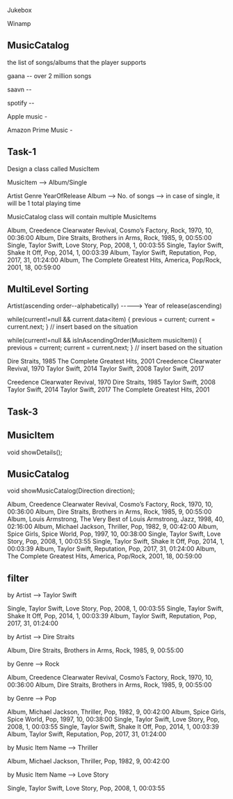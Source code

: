 Jukebox


Winamp


MusicCatalog
-------------
the list of songs/albums that the player supports



gaana -- over 2 million songs

saavn --

spotify --

Apple music -

Amazon Prime Music - 


Task-1
---------
Design a class called MusicItem

MusicItem --> Album/Single

Artist
Genre
YearOfRelease
Album --> No. of songs --> in case of single, it will be 1
total playing time

MusicCatalog class will contain multiple MusicItems


Album, Creedence Clearwater Revival, Cosmo’s Factory, Rock, 1970, 10, 00:36:00
Album, Dire Straits, Brothers in Arms, Rock, 1985, 9, 00:55:00
Single, Taylor Swift, Love Story, Pop, 2008, 1, 00:03:55
Single, Taylor Swift, Shake It Off, Pop, 2014, 1, 00:03:39
Album, Taylor Swift, Reputation, Pop, 2017, 31, 01:24:00
Album, The Complete Greatest Hits, America, Pop/Rock, 2001, 18, 00:59:00


MultiLevel Sorting
--------------------
Artist(ascending order--alphabetically) -----> Year of release(ascending)


while(current!=null && current.data<item) {
	previous = current;
	current = current.next;
}
// insert based on the situation




while(current!=null && isInAscendingOrder(MusicItem musicItem)) {
	previous = current;
	current = current.next;
}
// insert based on the situation










Dire Straits, 1985
The Complete Greatest Hits, 2001
Creedence Clearwater Revival, 1970
Taylor Swift, 2014
Taylor Swift, 2008
Taylor Swift, 2017





Creedence Clearwater Revival, 1970
Dire Straits, 1985
Taylor Swift, 2008
Taylor Swift, 2014
Taylor Swift, 2017
The Complete Greatest Hits, 2001



Task-3
--------
MusicItem
---------
void showDetails();


MusicCatalog
-------------
void showMusicCatalog(Direction direction);





Album, Creedence Clearwater Revival, Cosmo’s Factory, Rock, 1970, 10, 00:36:00
Album, Dire Straits, Brothers in Arms, Rock, 1985, 9, 00:55:00
Album, Louis Armstrong, The Very Best of Louis Armstrong, Jazz, 1998, 40, 02:16:00
Album, Michael Jackson, Thriller, Pop, 1982, 9, 00:42:00
Album, Spice Girls, Spice World, Pop, 1997, 10, 00:38:00
Single, Taylor Swift, Love Story, Pop, 2008, 1, 00:03:55
Single, Taylor Swift, Shake It Off, Pop, 2014, 1, 00:03:39
Album, Taylor Swift, Reputation, Pop, 2017, 31, 01:24:00
Album, The Complete Greatest Hits, America, Pop/Rock, 2001, 18, 00:59:00



filter
---------
by Artist --> Taylor Swift

Single, Taylor Swift, Love Story, Pop, 2008, 1, 00:03:55
Single, Taylor Swift, Shake It Off, Pop, 2014, 1, 00:03:39
Album, Taylor Swift, Reputation, Pop, 2017, 31, 01:24:00


by Artist --> Dire Straits

Album, Dire Straits, Brothers in Arms, Rock, 1985, 9, 00:55:00


by Genre --> Rock

Album, Creedence Clearwater Revival, Cosmo’s Factory, Rock, 1970, 10, 00:36:00
Album, Dire Straits, Brothers in Arms, Rock, 1985, 9, 00:55:00


by Genre --> Pop

Album, Michael Jackson, Thriller, Pop, 1982, 9, 00:42:00
Album, Spice Girls, Spice World, Pop, 1997, 10, 00:38:00
Single, Taylor Swift, Love Story, Pop, 2008, 1, 00:03:55
Single, Taylor Swift, Shake It Off, Pop, 2014, 1, 00:03:39
Album, Taylor Swift, Reputation, Pop, 2017, 31, 01:24:00


by Music Item Name --> Thriller

Album, Michael Jackson, Thriller, Pop, 1982, 9, 00:42:00


by Music Item Name --> Love Story

Single, Taylor Swift, Love Story, Pop, 2008, 1, 00:03:55